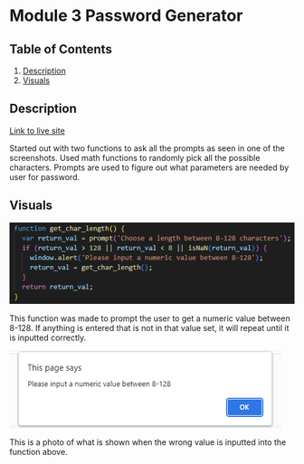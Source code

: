# Module 3 Password Generator

## Table of Contents
1. [Description](#description)
2. [Visuals](#visuals)

## Description
[Link to live site](https://nathanhawk2.github.io/js-pw-gen/)

Started out with two functions to ask all the prompts as seen in one of the screenshots. Used math functions to randomly pick all the possible characters. Prompts are used to figure out what parameters are needed by user for password.

## Visuals

![picture of code](Screenshot_1.png)

This function was made to prompt the user to get a numeric value between 8-128. If anything is entered that is not in that value set, it will repeat until it is inputted correctly.

![picture of code](Screenshot_2.png)

This is a photo of what is shown when the wrong value is inputted into the function above.